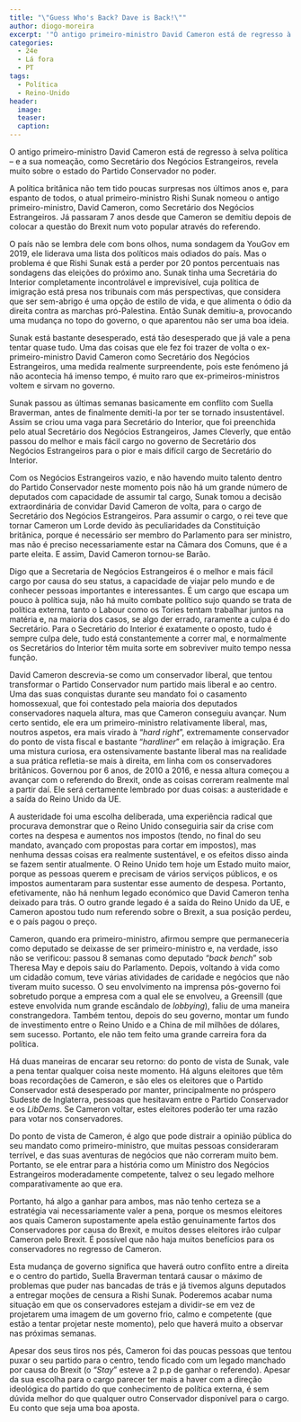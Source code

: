 ```yaml
---
title: "\"Guess Who's Back? Dave is Back!\""
author: diogo-moreira
excerpt: '"O antigo primeiro-ministro David Cameron está de regresso à selva política – e a sua nomeação, como Secretário dos Negócios Estrangeiros, revela muito sobre o estado do Partido Conservador no poder."'
categories:
  - 24e
  - Lá fora
  - PT
tags:
  - Política
  - Reino-Unido
header: 
  image: 
  teaser: 
  caption:
---
```


O antigo primeiro-ministro David Cameron está de regresso à selva política – e a sua nomeação, como Secretário dos Negócios Estrangeiros, revela muito sobre o estado do Partido Conservador no poder.

A política britânica não tem tido poucas surpresas nos últimos anos e, para espanto de todos, o atual primeiro-ministro Rishi Sunak nomeou o antigo primeiro-ministro, David Cameron, como Secretário dos Negócios Estrangeiros. Já passaram 7 anos desde que Cameron se demitiu depois de colocar a questão do Brexit num voto popular através do referendo.

O país não se lembra dele com bons olhos, numa sondagem da YouGov em 2019, ele liderava uma lista dos políticos mais odiados do país. Mas o problema é que Rishi Sunak está a perder por 20 pontos percentuais nas sondagens das eleições do próximo ano. Sunak tinha uma Secretária do Interior completamente incontrolável e imprevisível, cuja política de imigração está presa nos tribunais com más perspectivas, que considera que ser sem-abrigo é uma opção de estilo de vida, e que alimenta o ódio da direita contra as marchas pró-Palestina. Então Sunak demitiu-a, provocando uma mudança no topo do governo, o que aparentou não ser uma boa ideia.

Sunak está bastante desesperado, está tão desesperado que já vale a pena tentar quase tudo. Uma das coisas que ele fez foi trazer de volta o ex-primeiro-ministro David Cameron como Secretário dos Negócios Estrangeiros, uma medida realmente surpreendente, pois este fenómeno já não acontecia há imenso tempo, é muito raro que ex-primeiros-ministros voltem e sirvam no governo.

Sunak passou as últimas semanas basicamente em conflito com Suella Braverman, antes de finalmente demiti-la por ter se tornado insustentável. Assim se criou uma vaga para Secretário do Interior, que foi preenchida pelo atual Secretário dos Negócios Estrangeiros, James Cleverly, que então passou do melhor e mais fácil cargo no governo de Secretário dos Negócios Estrangeiros para o pior e mais difícil cargo de Secretário do Interior.

Com os Negócios Estrangeiros vazio, e não havendo muito talento dentro do Partido Conservador neste momento pois não há um grande número de deputados com capacidade de assumir tal cargo, Sunak tomou a decisão extraordinária de convidar David Cameron de volta, para o cargo de Secretário dos Negócios Estrangeiros. Para assumir o cargo, o rei teve que tornar Cameron um Lorde devido às peculiaridades da Constituição britânica, porque é necessário ser membro do Parlamento para ser ministro, mas não é preciso necessariamente estar na Câmara dos Comuns, que é a parte eleita. E assim, David Cameron tornou-se Barão.

Digo que a Secretaria de Negócios Estrangeiros é o melhor e mais fácil cargo por causa do seu status, a capacidade de viajar pelo mundo e de conhecer pessoas importantes e interessantes. É um cargo que escapa um pouco à política suja, não há muito combate político sujo quando se trata de política externa, tanto o Labour como os Tories tentam trabalhar juntos na matéria e, na maioria dos casos, se algo der errado, raramente a culpa é do Secretário. Para o Secretário do Interior é exatamente o oposto, tudo é sempre culpa dele, tudo está constantemente a correr mal, e normalmente os Secretários do Interior têm muita sorte em sobreviver muito tempo nessa função.

David Cameron descrevia-se como um conservador liberal, que tentou transformar o Partido Conservador num partido mais liberal e ao centro. Uma das suas conquistas durante seu mandato foi o casamento homossexual, que foi contestado pela maioria dos deputados conservadores naquela altura, mas que Cameron conseguiu avançar. Num certo sentido, ele era um primeiro-ministro relativamente liberal, mas, noutros aspetos, era mais virado à “*hard right*”, extremamente conservador do ponto de vista fiscal e bastante “*hardliner*” em relação à imigração. Era uma mistura curiosa, era ostensivamente bastante liberal mas na realidade a sua prática refletia-se mais à direita, em linha com os conservadores britânicos. Governou por 6 anos, de 2010 a 2016, e nessa altura começou a avançar com o referendo do Brexit, onde as coisas correram realmente mal a partir daí. Ele será certamente lembrado por duas coisas: a austeridade e a saída do Reino Unido da UE.

A austeridade foi uma escolha deliberada, uma experiência radical que procurava demonstrar que o Reino Unido conseguiria sair da crise com cortes na despesa e aumentos nos impostos (tendo, no final do seu mandato, avançado com propostas para cortar em impostos), mas nenhuma dessas coisas era realmente sustentável, e os efeitos disso ainda se fazem sentir atualmente. O Reino Unido tem hoje um Estado muito maior, porque as pessoas querem e precisam de vários serviços públicos, e os impostos aumentaram para sustentar esse aumento de despesa. Portanto, efetivamente, não há nenhum legado económico que David Cameron tenha deixado para trás. O outro grande legado é a saída do Reino Unido da UE, e Cameron apostou tudo num referendo sobre o Brexit, a sua posição perdeu, e o país pagou o preço.

Cameron, quando era primeiro-ministro, afirmou sempre que permaneceria como deputado se deixasse de ser primeiro-ministro e, na verdade, isso não se verificou: passou 8 semanas como deputado “*back bench*” sob Theresa May e depois saiu do Parlamento. Depois, voltando à vida como um cidadão comum, teve várias atividades de caridade e negócios que não tiveram muito sucesso. O seu envolvimento na imprensa pós-governo foi sobretudo porque a empresa com a qual ele se envolveu, a Greensill (que esteve envolvida num grande escândalo de *lobbying*), faliu de uma maneira constrangedora. Também tentou, depois do seu governo, montar um fundo de investimento entre o Reino Unido e a China de mil milhões de dólares, sem sucesso. Portanto, ele não tem feito uma grande carreira fora da política.

Há duas maneiras de encarar seu retorno: do ponto de vista de Sunak, vale a pena tentar qualquer coisa neste momento. Há alguns eleitores que têm boas recordações de Cameron, e são eles os eleitores que o Partido Conservador está desesperado por manter, principalmente no próspero Sudeste de Inglaterra, pessoas que hesitavam entre o Partido Conservador e os *LibDems*. Se Cameron voltar, estes eleitores poderão ter uma razão para votar nos conservadores.

Do ponto de vista de Cameron, é algo que pode distrair a opinião pública do seu mandato como primeiro-ministro, que muitas pessoas consideraram terrível, e das suas aventuras de negócios que não correram muito bem. Portanto, se ele entrar para a história como um Ministro dos Negócios Estrangeiros moderadamente competente, talvez o seu legado melhore comparativamente ao que era.

Portanto, há algo a ganhar para ambos, mas não tenho certeza se a estratégia vai necessariamente valer a pena, porque os mesmos eleitores aos quais Cameron supostamente apela estão genuinamente fartos dos Conservadores por causa do Brexit, e muitos desses eleitores irão culpar Cameron pelo Brexit. É possível que não haja muitos benefícios para os conservadores no regresso de Cameron.

Esta mudança de governo significa que haverá outro conflito entre a direita e o centro do partido, Suella Braverman tentará causar o máximo de problemas que puder nas bancadas de trás e já tivemos alguns deputados a entregar moções de censura a Rishi Sunak. Poderemos acabar numa situação em que os conservadores estejam a dividir-se em vez de projetarem uma imagem de um governo frio, calmo e competente (que estão a tentar projetar neste momento), pelo que haverá muito a observar nas próximas semanas.

Apesar dos seus tiros nos pés, Cameron foi das poucas pessoas que tentou puxar o seu partido para o centro, tendo ficado com um legado manchado por causa do Brexit (o “*Stay*” esteve a 2 p.p de ganhar o referendo). Apesar da sua escolha para o cargo parecer ter mais a haver com a direção ideológica do partido do que conhecimento de política externa, é sem dúvida melhor do que qualquer outro Conservador disponível para o cargo. Eu conto que seja uma boa aposta.
